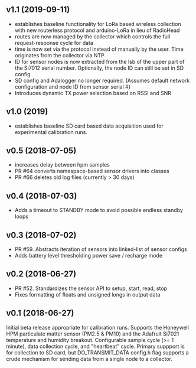 ## v1.1 (2019-09-11)
 * establishes baseline functionality for LoRa based wireless collection with new routerless protocol and arduino-LoRa in lieu of RadioHead
 * routes are now managed by the collector which controls the full request-response cycle for data
 * time is now set via the protocol instead of manually by the user. Time originates from the collector via NTP
 * ID for sensor nodes is now extracted from the lsb of the upper part of the Si7012 serial number. Optionally, the node ID can still be set in SD config
 * SD config and Adalogger no longer required. (Assumes default network configuration and node ID from sensor serial #)
 * Introduces dynamic TX power selection based on RSSI and SNR

## v1.0 (2019)
 * establishes baseline SD card based data acquisition used for experimental calibration runs.
 
## v0.5 (2018-07-05)
 * increases delay between hpm samples
 * PR #64 converts namespace-based sensor drivers into classes
 * PR #66 deletes old log files (currently > 30 days)

## v0.4 (2018-07-03)
 * Adds a timeout to STANDBY mode to avoid possible endless standby loops

## v0.3 (2018-07-02)
 * PR #59. Abstracts iteration of sensors into linked-list of sensor configs
 * Adds battery level thresholding power save / recharge mode

## v0.2 (2018-06-27)

 * PR #52. Standardizes the sensor API to setup, start, read, stop
 * Fixes formatting of floats and unsigned longs in output data

## v0.1 (2018-06-27)

Initial beta release appropriate for calibration runs. Supports the Honeywell
HPM particulate matter sensor (PM2.5 & PM10) and the Adafruit Si7021 temperature
and humidity breakout. Configurable sample cycle (>= 1 minute), data
collection cycle, and "heartbeat" cycle. Primary suppport is for collection to
SD card, but DO_TRANSMIT_DATA config.h flag supports a crude mechanism for
sending data from a single node to a collector.
